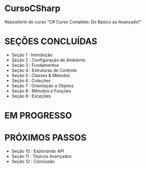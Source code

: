 # CursoCSharp
Repositório do curso "C# Curso Completo: Do Básico ao Avançado!"

# SEÇÕES CONCLUÍDAS
- Seção 1 : Introdução
- Seção 2 : Configuração de Ambiente
- Seção 3 : Fundamentos
- Seção 4 : Estruturas de Controle
- Seção 5 : Classes & Métodos
- Seção 6 : Coleções
- Seção 7 : Orientação a Objetos
- Seção 8 : Métodos e Funções
- Seção 9 : Exceções

# EM PROGRESSO

# PRÓXIMOS PASSOS
- Seção 10 : Explorando API
- Seção 11 : Tópicos Avançados
- Seção 12 : Conclusão
